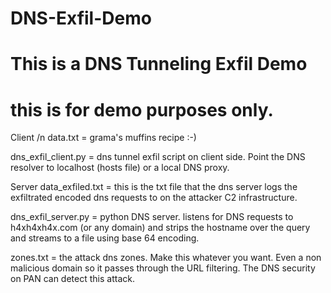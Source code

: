 
# DNS-Exfil-Demo
# This is a DNS Tunneling Exfil Demo
# this is for demo purposes only. 


Client /n
data.txt = grama's muffins recipe :-)

dns_exfil_client.py = dns tunnel exfil script on client side. Point the DNS resolver to localhost (hosts file) or a local DNS proxy.

Server
data_exfiled.txt = this is the txt file that the dns server logs the exfiltrated encoded dns requests to on the attacker C2 infrastructure.

dns_exfil_server.py = python DNS server. listens for DNS requests to h4xh4xh4x.com (or any domain) and strips the hostname over the query and streams to a file using base 64 encoding.  

zones.txt = the attack dns zones. Make this whatever you want. Even a non malicious domain so it passes through the URL filtering. The DNS security on PAN can detect this attack.

